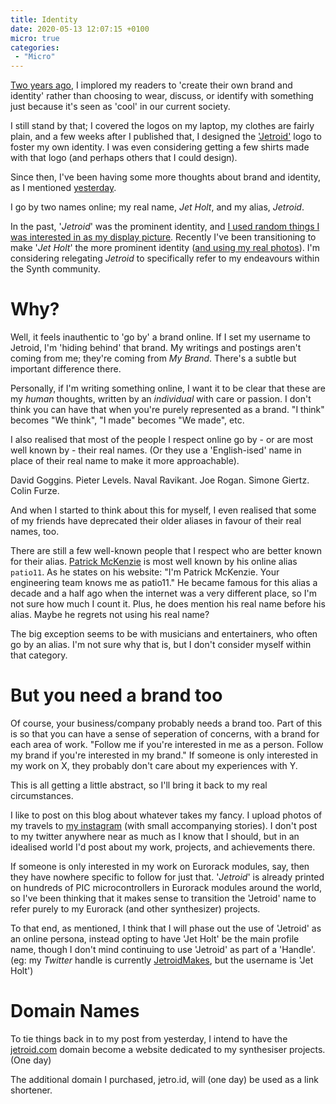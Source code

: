 ```yaml
---
title: Identity
date: 2020-05-13 12:07:15 +0100
micro: true
categories:
 - "Micro"
---
```

[Two years ago](/logomania/#byob), I implored my readers to 'create their own brand and identity' rather than choosing to wear, discuss, or identify with something just because it's seen as 'cool' in our current society.

I still stand by that; I covered the logos on my laptop, my clothes are fairly plain, and a few weeks after I published that, I designed the ['Jetroid'](https://jetholt.com/assets/images/jetroid-logo-miami.png) logo to foster my own identity. I was even considering getting a few shirts made with that logo (and perhaps others that I could design).

Since then, I've been having some more thoughts about brand and identity, as I mentioned [yesterday](/micro/domain-names/).

I go by two names online; my real name, *Jet Holt*, and my alias, *Jetroid*.

In the past, '*Jetroid*' was the prominent identity, and [I used random things I was interested in as my display picture](https://steamcommunity.com/id/Jetroid/). Recently I've been transitioning to make '*Jet Holt*' the more prominent identity ([and using my real photos](https://github.com/Jetroid/)). I'm considering relegating *Jetroid* to specifically refer to my endeavours within the Synth community.

# Why?

Well, it feels inauthentic to 'go by' a brand online. If I set my username to Jetroid, I'm 'hiding behind' that brand. My writings and postings aren't coming from me; they're coming from *My Brand*. There's a subtle but important difference there.

Personally, if I'm writing something online, I want it to be clear that these are my *human* thoughts, written by an *individual* with care or passion. I don't think you can have that when you're purely represented as a brand. "I think" becomes "We think", "I made" becomes "We made", etc.

I also realised that most of the people I respect online go by - or are most well known by - their real names. (Or they use a 'English-ised' name in place of their real name to make it more approachable).

David Goggins. Pieter Levels. Naval Ravikant. Joe Rogan. Simone Giertz. Colin Furze.

And when I started to think about this for myself, I even realised that some of my friends have deprecated their older aliases in favour of their real names, too.

There are still a few well-known people that I respect who are better known for their alias. [Patrick McKenzie](https://www.kalzumeus.com/) is most well known by his online alias `patio11`. As he states on his website: "I'm Patrick McKenzie. Your engineering team knows me as patio11." He became famous for this alias a decade and a half ago when the internet was a very different place, so I'm not sure how much I count it. Plus, he does mention his real name before his alias. Maybe he regrets not using his real name?

The big exception seems to be with musicians and entertainers, who often go by an alias. I'm not sure why that is, but I don't consider myself within that category.

# But you need a brand too

Of course, your business/company probably needs a brand too. Part of this is so that you can have a sense of seperation of concerns, with a brand for each area of work. "Follow me if you're interested in me as a person. Follow my brand if you're interested in my brand." If someone is only interested in my work on X, they probably don't care about my experiences with Y.

This is all getting a little abstract, so I'll bring it back to my real circumstances.

I like to post on this blog about whatever takes my fancy. I upload photos of my travels  to [my instagram](https://www.instagram.com/jetroidmakes/) (with small accompanying stories). I don't post to my twitter anywhere near as much as I know that I should, but in an idealised world I'd post about my work, projects, and achievements there.

If someone is only interested in my work on Eurorack modules, say, then they have nowhere specific to follow for just that. '*Jetroid*' is already printed on hundreds of PIC microcontrollers in Eurorack modules around the world, so I've been thinking that it makes sense to transition the 'Jetroid' name to refer purely to my Eurorack (and other synthesizer) projects.

To that end, as mentioned, I think that I will phase out the use of 'Jetroid' as an online persona, instead opting to have 'Jet Holt' be the main profile name, though I don't mind continuing to use 'Jetroid' as part of a 'Handle'. (eg: my *Twitter* handle is currently [JetroidMakes](https://twitter.com/jetroidmakes), but the username is 'Jet Holt')

# Domain Names

To tie things back in to my post from yesterday, I intend to have the [jetroid.com](https://jetroid.com/) domain become a website dedicated to my synthesiser projects. (One day)

The additional domain I purchased, jetro.id, will (one day) be used as a link shortener.












